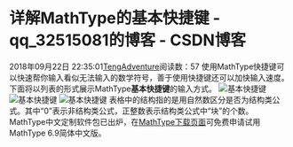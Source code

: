 # 详解MathType的基本快捷键 - qq_32515081的博客 - CSDN博客
2018年09月22日 22:35:01[TengAdventure](https://me.csdn.net/qq_32515081)阅读数：57
使用MathType快捷键可以快速帮你输入看似无法输入的数学符号，善于使用快捷键还可以加快输入速度。下面将以列表的形式展示MathType**基本快捷键**的输入方式。
![基本快捷键](http://www.mathtype.cn/uploads/images/support/jiben-kuaijiejian-1.png)
![基本快捷键](http://www.mathtype.cn/uploads/images/support/jiben-kuaijiejian-2.png)
![基本快捷键](http://www.mathtype.cn/uploads/images/support/jiben-kuaijiejian-3.png)
表格中的结构指的是用自然数区分是否为结构类公式。其中“0”表示非结构类公式，正整数表示结构类公式中“块”的个数。
MathType中文定制软件包已出炉，在[MathType下载页面](http://www.mathtype.cn/xiazai.html)可免费申请试用MathType 6.9简体中文版。
